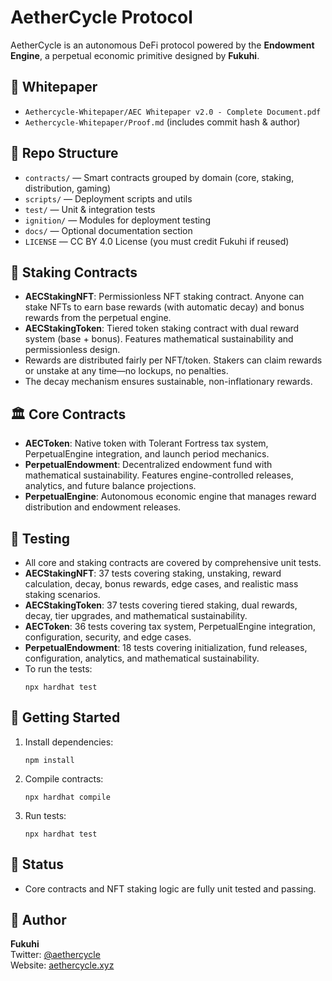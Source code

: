 # AetherCycle Protocol

AetherCycle is an autonomous DeFi protocol powered by the **Endowment Engine**, a perpetual economic primitive designed by **Fukuhi**.

## 📜 Whitepaper
- `Aethercycle-Whitepaper/AEC Whitepaper v2.0 - Complete Document.pdf`
- `Aethercycle-Whitepaper/Proof.md` (includes commit hash & author)

## 📁 Repo Structure

- `contracts/` — Smart contracts grouped by domain (core, staking, distribution, gaming)
- `scripts/` — Deployment scripts and utils
- `test/` — Unit & integration tests
- `ignition/` — Modules for deployment testing
- `docs/` — Optional documentation section
- `LICENSE` — CC BY 4.0 License (you must credit Fukuhi if reused)

## 🧩 Staking Contracts

- **AECStakingNFT**: Permissionless NFT staking contract. Anyone can stake NFTs to earn base rewards (with automatic decay) and bonus rewards from the perpetual engine.
- **AECStakingToken**: Tiered token staking contract with dual reward system (base + bonus). Features mathematical sustainability and permissionless design.
- Rewards are distributed fairly per NFT/token. Stakers can claim rewards or unstake at any time—no lockups, no penalties.
- The decay mechanism ensures sustainable, non-inflationary rewards.

## 🏛️ Core Contracts

- **AECToken**: Native token with Tolerant Fortress tax system, PerpetualEngine integration, and launch period mechanics.
- **PerpetualEndowment**: Decentralized endowment fund with mathematical sustainability. Features engine-controlled releases, analytics, and future balance projections.
- **PerpetualEngine**: Autonomous economic engine that manages reward distribution and endowment releases.

## 🧪 Testing

- All core and staking contracts are covered by comprehensive unit tests.
- **AECStakingNFT**: 37 tests covering staking, unstaking, reward calculation, decay, bonus rewards, edge cases, and realistic mass staking scenarios.
- **AECStakingToken**: 37 tests covering tiered staking, dual rewards, decay, tier upgrades, and mathematical sustainability.
- **AECToken**: 36 tests covering tax system, PerpetualEngine integration, configuration, security, and edge cases.
- **PerpetualEndowment**: 18 tests covering initialization, fund releases, configuration, analytics, and mathematical sustainability.
- To run the tests:
  ```
  npx hardhat test
  ```

## 🚀 Getting Started

1. Install dependencies:
   ```
   npm install
   ```
2. Compile contracts:
   ```
   npx hardhat compile
   ```
3. Run tests:
   ```
   npx hardhat test
   ```

## 🚧 Status

- Core contracts and NFT staking logic are fully unit tested and passing.

## 👤 Author

**Fukuhi**  
Twitter: [@aethercycle](https://twitter.com/aethercycle)  
Website: [aethercycle.xyz](https://aethercycle.xyz)
